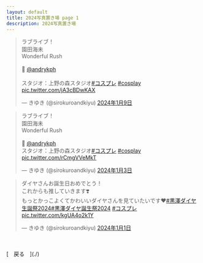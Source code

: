 ```yaml
---
layout: default
title: 2024写真置き場 page 1
description: 2024写真置き場
---
```


<script async src="https://platform.twitter.com/widgets.js" charset="utf-8"></script>

<blockquote class="twitter-tweet" data-lang="ja" data-dnt="true" data-theme="dark"><p lang="ja" dir="ltr">ラブライブ！<br>園田海未<br>Wonderful Rush<br><br>📸 <a href="https://twitter.com/andrykph?ref_src=twsrc%5Etfw">@andrykph</a><br> <br>スタジオ：上野の森スタジオ<a href="https://twitter.com/hashtag/%E3%82%B3%E3%82%B9%E3%83%97%E3%83%AC?src=hash&amp;ref_src=twsrc%5Etfw">#コスプレ</a> <a href="https://twitter.com/hashtag/cosplay?src=hash&amp;ref_src=twsrc%5Etfw">#cosplay</a> <a href="https://t.co/jA3cBDwKAX">pic.twitter.com/jA3cBDwKAX</a></p>&mdash; きゆき (@sirokuroandkiyu) <a href="https://twitter.com/sirokuroandkiyu/status/1744703792518725915?ref_src=twsrc%5Etfw">2024年1月9日</a></blockquote>

<blockquote class="twitter-tweet" data-lang="ja" data-dnt="true" data-theme="dark"><p lang="ja" dir="ltr">ラブライブ！<br>園田海未<br>Wonderful Rush<br><br>📸 <a href="https://twitter.com/andrykph?ref_src=twsrc%5Etfw">@andrykph</a> <br>スタジオ：上野の森スタジオ<a href="https://twitter.com/hashtag/%E3%82%B3%E3%82%B9%E3%83%97%E3%83%AC?src=hash&amp;ref_src=twsrc%5Etfw">#コスプレ</a> <a href="https://twitter.com/hashtag/cosplay?src=hash&amp;ref_src=twsrc%5Etfw">#cosplay</a> <a href="https://t.co/rCmgVVeMkT">pic.twitter.com/rCmgVVeMkT</a></p>&mdash; きゆき (@sirokuroandkiyu) <a href="https://twitter.com/sirokuroandkiyu/status/1742492958426042459?ref_src=twsrc%5Etfw">2024年1月3日</a></blockquote>

<blockquote class="twitter-tweet" data-lang="ja" data-dnt="true" data-theme="dark"><p lang="ja" dir="ltr">ダイヤさんお誕生日おめでとう！<br>これからも推していきます❣️<br>もっとかっこよくてかわいいダイヤさんを見ていたいです❤️<a href="https://twitter.com/hashtag/%E9%BB%92%E6%BE%A4%E3%83%80%E3%82%A4%E3%83%A4%E7%94%9F%E8%AA%95%E7%A5%AD2024?src=hash&amp;ref_src=twsrc%5Etfw">#黒澤ダイヤ生誕祭2024</a><a href="https://twitter.com/hashtag/%E9%BB%92%E6%BE%A4%E3%83%80%E3%82%A4%E3%83%A4%E8%AA%95%E7%94%9F%E7%A5%AD2024?src=hash&amp;ref_src=twsrc%5Etfw">#黒澤ダイヤ誕生祭2024</a> <a href="https://twitter.com/hashtag/%E3%82%B3%E3%82%B9%E3%83%97%E3%83%AC?src=hash&amp;ref_src=twsrc%5Etfw">#コスプレ</a> <a href="https://t.co/kgUA4o2k1Y">pic.twitter.com/kgUA4o2k1Y</a></p>&mdash; きゆき (@sirokuroandkiyu) <a href="https://twitter.com/sirokuroandkiyu/status/1741651719904473125?ref_src=twsrc%5Etfw">2024年1月1日</a></blockquote>

<br>
<br>
[&emsp;戻る&emsp;](./)

